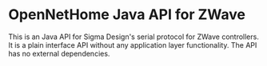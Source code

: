 # OpenNetHome Java API for ZWave
This is an Java API for Sigma Design's serial protocol for ZWave controllers. It is a plain interface API without any application layer functionality. The API has no external dependencies.
